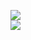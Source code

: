 [![](https://img.shields.io/badge/Made%20With-Github%20Spray-lightgrey.svg?style=for-the-badge&logo=github)](https://github.com/Annihil/github-spray#6100)  
[![](https://i.imgur.com/2DrTn0Z.gif)](https://github.com/Annihil/github-spray)